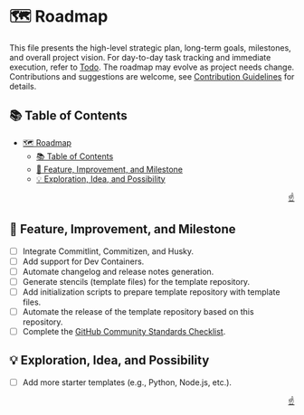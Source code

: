 <!-- markdownlint-disable MD033 MD041 -->

<a id="top"></a>

# 🗺️ Roadmap

This file presents the high-level strategic plan, long-term goals, milestones, and overall project vision. For day-to-day task tracking and immediate execution, refer to [Todo](TODO.md). The roadmap may evolve as project needs change. Contributions and suggestions are welcome, see [Contribution Guidelines](CONTRIBUTING.md) for details.

## 📚 Table of Contents

- [🗺️ Roadmap](#️-roadmap)
  - [📚 Table of Contents](#-table-of-contents)
  - [🎯 Feature, Improvement, and Milestone](#-feature-improvement-and-milestone)
  - [💡 Exploration, Idea, and Possibility](#-exploration-idea-and-possibility)

<p align="right"><a href="#top">☝️</a></p>

## 🎯 Feature, Improvement, and Milestone

- [ ] Integrate Commitlint, Commitizen, and Husky.
- [ ] Add support for Dev Containers.
- [ ] Automate changelog and release notes generation.
- [ ] Generate stencils (template files) for the template repository.
- [ ] Add initialization scripts to prepare template repository with template files.
- [ ] Automate the release of the template repository based on this repository.
- [ ] Complete the [GitHub Community Standards Checklist](https://github.com/imfsiddiqui/brepo/community).

## 💡 Exploration, Idea, and Possibility

- [ ] Add more starter templates (e.g., Python, Node.js, etc.).

<p align="right"><a href="#top">☝️</a></p>
